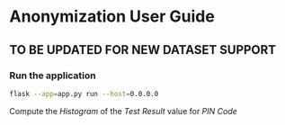 # Anonymization User Guide

## TO BE UPDATED FOR NEW DATASET SUPPORT

### Run the application

```zsh
flask --app=app.py run --host=0.0.0.0
```

Compute the _Histogram_ of the _Test Result_ value for _PIN Code_
